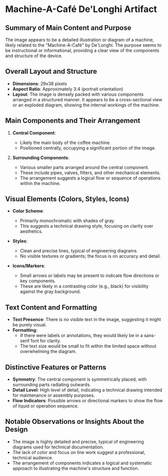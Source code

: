 # Machine-A-Café De'Longhi Artifact

## Summary of Main Content and Purpose
The image appears to be a detailed illustration or diagram of a machine, likely related to the "Machine-A-Café" by De'Longhi. The purpose seems to be instructional or informational, providing a clear view of the components and structure of the device.

## Overall Layout and Structure

- **Dimensions**: 29x38 pixels
- **Aspect Ratio**: Approximately 3:4 (portrait orientation)
- **Layout**: The image is densely packed with various components arranged in a structured manner. It appears to be a cross-sectional view or an exploded diagram, showing the internal workings of the machine.

## Main Components and Their Arrangement

1. **Central Component**:
   - Likely the main body of the coffee machine.
   - Positioned centrally, occupying a significant portion of the image.

2. **Surrounding Components**:
   - Various smaller parts arranged around the central component.
   - These include pipes, valves, filters, and other mechanical elements.
   - The arrangement suggests a logical flow or sequence of operations within the machine.

## Visual Elements (Colors, Styles, Icons)

- **Color Scheme**:
  - Primarily monochromatic with shades of gray.
  - This suggests a technical drawing style, focusing on clarity over aesthetics.

- **Styles**:
  - Clean and precise lines, typical of engineering diagrams.
  - No visible textures or gradients; the focus is on accuracy and detail.

- **Icons/Markers**:
  - Small arrows or labels may be present to indicate flow directions or key components.
  - These are likely in a contrasting color (e.g., black) for visibility against the gray background.

## Text Content and Formatting

- **Text Presence**: There is no visible text in the image, suggesting it might be purely visual.
- **Formatting**:
  - If there were labels or annotations, they would likely be in a sans-serif font for clarity.
  - The text size would be small to fit within the limited space without overwhelming the diagram.

## Distinctive Features or Patterns

- **Symmetry**: The central component is symmetrically placed, with surrounding parts radiating outwards.
- **Detail Level**: High level of detail, indicating a technical drawing intended for maintenance or assembly purposes.
- **Flow Indicators**: Possible arrows or directional markers to show the flow of liquid or operation sequence.

## Notable Observations or Insights About the Design

- The image is highly detailed and precise, typical of engineering diagrams used for technical documentation.
- The lack of color and focus on line work suggest a professional, technical audience.
- The arrangement of components indicates a logical and systematic approach to illustrating the machine's structure and function.
